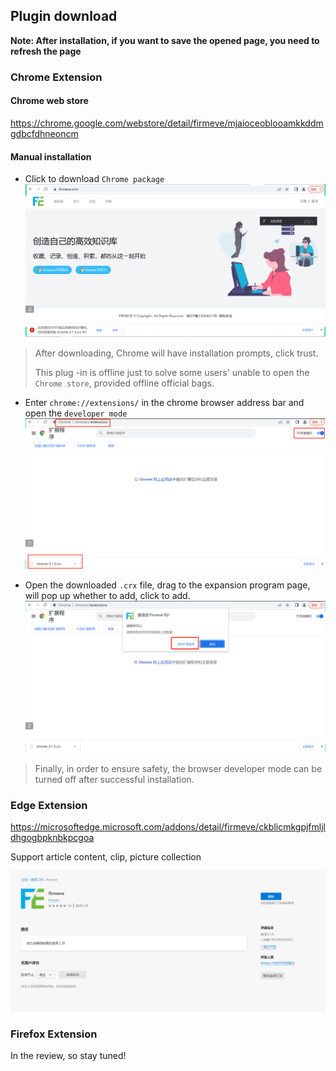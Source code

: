 ## Plugin download

**Note: After installation, if you want to save the opened page, you need to refresh the page**

### Chrome Extension

#### Chrome web store
https://chrome.google.com/webstore/detail/firmeve/mjaioceoblooamkkddmgdbcfdhneoncm

#### Manual installation 
- Click to download `Chrome package`
  ![image-20220516104611592](../../_resources/images/image_20220526210851.png)

> After downloading, Chrome will have installation prompts, click trust.
>
> This plug -in is offline just to solve some users' unable to open the `Chrome store`, provided offline official bags.

- Enter `chrome://extensions/` in the chrome browser address bar and open the `developer mode`
  ![image_20220526211448.png](../../_resources/images/image_20220526211448.png)

- Open the downloaded `.crx` file, drag to the expansion program page, will pop up whether to add, click to add.
  ![image_20220526211845.png](../../_resources/images/image_20220526211845.png)
> Finally, in order to ensure safety, the browser developer mode can be turned off after successful installation.


### Edge Extension
https://microsoftedge.microsoft.com/addons/detail/firmeve/ckblicmkgpjfmljldhgogbpknbkpcgoa

Support article content, clip, picture collection

![image-20220516104611592](../../_resources/images/image-20220516104611592.png)

### Firefox Extension

In the review, so stay tuned!
